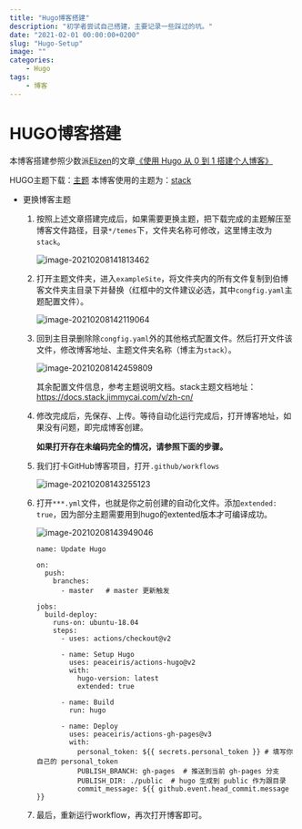 ```yaml
---
title: "Hugo博客搭建"
description: "初学者尝试自己搭建，主要记录一些踩过的坑。"
date: "2021-02-01 00:00:00+0200"
slug: "Hugo-Setup"
image: ""
categories:
    - Hugo
tags:
    - 博客
---
```


# HUGO博客搭建

本博客搭建参照少数派[Elizen](https://sspai.com/u/elizen/updates)的文章[《使用 Hugo 从 0 到 1 搭建个人博客》](https://sspai.com/post/64639)

HUGO主题下载：[主题](https://themes.gohugo.io/)	本博客使用的主题为：[stack](https://themes.gohugo.io/hugo-theme-stack/)

* 更换博客主题

  1. 按照上述文章搭建完成后，如果需要更换主题，把下载完成的主题解压至博客文件路径，目录`*/temes`下，文件夹名称可修改，这里博主改为`stack`。

     ![image-20210208141813462](https://gitee.com/Dontao/imgbed/raw/master/imgs/image-20210208141813462.png)

  2. 打开主题文件夹，进入`exampleSite`，将文件夹内的所有文件复制到伯博客文件夹主目录下并替换（红框中的文件建议必选，其中`congfig.yaml`主题配置文件）。

     ![image-20210208142119064](https://gitee.com/Dontao/imgbed/raw/master/imgs/image-20210208142119064.png)

  3. 回到主目录删除除`congfig.yaml`外的其他格式配置文件。然后打开文件该文件，修改博客地址、主题文件夹名称（博主为`stack`）。

     ![image-20210208142459809](https://gitee.com/Dontao/imgbed/raw/master/imgs/image-20210208142459809.png)

     其余配置文件信息，参考主题说明文档。stack主题文档地址：https://docs.stack.jimmycai.com/v/zh-cn/

  4. 修改完成后，先保存、上传。等待自动化运行完成后，打开博客地址，如果没有问题，即完成博客创建。

     

     **如果打开存在未编码完全的情况，请参照下面的步骤。**

     

  5. 我们打卡GitHub博客项目，打开`.github/workflows`

     ![image-20210208143255123](https://gitee.com/Dontao/imgbed/raw/master/imgs/image-20210208143255123.png)

  6. 打开`***.yml`文件，也就是你之前创建的自动化文件。添加`extended: true`，因为部分主题需要用到hugo的extented版本才可编译成功。

     ![image-20210208143949046](https://gitee.com/Dontao/imgbed/raw/master/imgs/image-20210208143949046.png)

     ```
     name: Update Hugo
     
     on:
       push:
         branches:
           - master   # master 更新触发
     
     jobs:
       build-deploy:
         runs-on: ubuntu-18.04
         steps:
           - uses: actions/checkout@v2
     
           - name: Setup Hugo
             uses: peaceiris/actions-hugo@v2
             with:
               hugo-version: latest
               extended: true
     
           - name: Build 
             run: hugo
     
           - name: Deploy
             uses: peaceiris/actions-gh-pages@v3
             with:
               personal_token: ${{ secrets.personal_token }} # 填写你自己的 personal_token
               PUBLISH_BRANCH: gh-pages  # 推送到当前 gh-pages 分支
               PUBLISH_DIR: ./public  # hugo 生成到 public 作为跟目录
               commit_message: ${{ github.event.head_commit.message }}
     ```

  7. 最后，重新运行workflow，再次打开博客即可。
